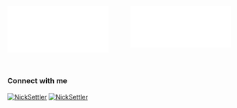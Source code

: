 <div>
  <div width="100%">
    <img align="left" src="https://github.com/NickSettler/NickSettler/blob/main/metrics.classic.svg" width="45%" alt="Introduction">
    <img align="right" src="https://github.com/NickSettler/NickSettler/blob/main/metrics.plugin.isocalendar.svg" width="45%" alt="Contribution calendar">
  </div>

  <br><br><br><br><br><br><br><br>

  <div>
    <h3 align="left">Connect with me</h3>
    <p align="left">
      <a href="https://www.linkedin.com/in/nicksettler/" target="blank"><img align="center" src="https://img.shields.io/badge/LinkedIn-0077B5?style=for-the-badge&logo=invision&logoColor=white&label=NickSettler&labelColor=008CC9" width="150" alt="NickSettler"/></a>
      <a href="https://www.instagram.com/nick.settler/" target="blank"><img align="center" src="https://img.shields.io/badge/Instagram-E4405F?style=for-the-badge&logo=instagram&logoColor=white&label=nick.settler&labelColor=FF7A00" width="150" alt="NickSettler"/></a>
    </p>
  </div>
</div>

<!--https://github.com/alexandresanlim/Badges4-README.md-Profile-->
<!--https://shields.io/badges-->
